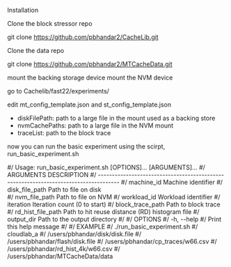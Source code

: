 Installation 

Clone the block stressor repo 

git clone https://github.com/pbhandar2/CacheLib.git

Clone the data repo 

git clone https://github.com/pbhandar2/MTCacheData.git

mount the backing storage device 
mount the NVM device 

go to Cachelib/fast22/experiments/

edit mt_config_template.json and st_config_template.json 
- diskFilePath: path to a large file in the mount used as a backing store 
- nvmCachePaths: path to a large file in the NVM mount 
- traceList: path to the block trace 

now you can run the basic experiment using the scirpt, run_basic_experiment.sh 

#/ Usage: run_basic_experiment.sh [OPTIONS]... [ARGUMENTS]...
#/ ARGUMENTS                            DESCRIPTION
#/ -------------------------------------------------------------------------------------
#/ machine_id                           Machine identifier
#/ disk_file_path                       Path to file on disk  
#/ nvm_file_path                        Path to file on NVM
#/ workload_id                          Workload identifier
#/ iteration                            Iteration count (0 to start) 
#/ block_trace_path                     Path to block trace
#/ rd_hist_file_path                    Path to hit reuse distance (RD) histogram file
#/ output_dir                           Path to the output directory
#/ 
#/ OPTIONS
#/   -h, --help
#/                Print this help message
#/
#/ EXAMPLE
#/ ./run_basic_experiment.sh 
#/                  cloudlab_a 
#/                  /users/pbhandar/disk/disk.file 
#/                  /users/pbhandar/flash/disk.file 
#/                  /users/pbhandar/cp_traces/w66.csv
#/                  /users/pbhandar/rd_hist_4k/w66.csv 
#/                  /users/pbhandar/MTCacheData/data